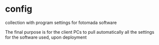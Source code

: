 # config
collection with program settings for fotomada software

The final purpose is for the client PCs to pull automatically all the settings for the software used, upon deployment


